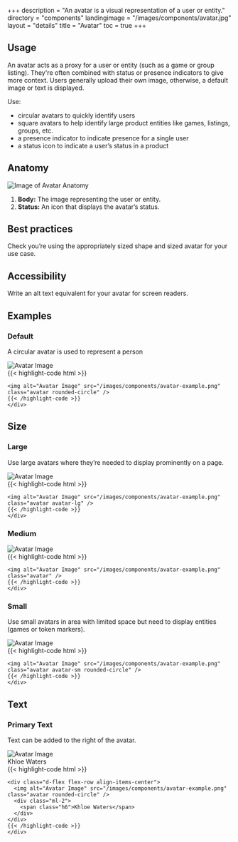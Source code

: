 +++
description = "An avatar is a visual representation of a user or entity."
directory = "components"
landingimage = "/images/components/avatar.jpg"
layout = "details"
title = "Avatar"
toc = true
+++
## Usage

An avatar acts as a proxy for a user or entity (such as a game or group listing). They're often combined with status or presence indicators to give more context. Users generally upload their own image, otherwise, a default image or text is displayed.

Use:
* circular avatars to quickly identify users
* square avatars to help identify large product entities like games, listings, groups, etc.
* a presence indicator to indicate presence for a single user
* a status icon to indicate a user’s status in a product


## Anatomy

<img src="/images/components/avatar-anatomy.jpg" alt="Image of Avatar Anatomy" class="img-fluid d-block mx-auto" />

1. **Body:** The image representing the user or entity.
2. **Status:** An icon that displays the avatar’s status.

## Best practices

Check you’re using the appropriately sized shape and sized avatar for your use case.

## Accessibility
Write an alt text equivalent for your avatar for screen readers.


## Examples

### Default
A circular avatar is used to represent a person

<div class="ds-code-example">
  <div class="ds-code-example__showcase">
    <img alt="Avatar Image" src="/images/components/avatar-example.png" class="avatar rounded-circle" />
  </div>
  <div class="ds-code-example__code">
    {{< highlight-code html >}}

    <img alt="Avatar Image" src="/images/components/avatar-example.png" class="avatar rounded-circle" />
    {{< /highlight-code >}}
    </div>
</div>

## Size

### Large
Use large avatars where they’re needed to display prominently on a page.

<div class="ds-code-example">
  <div class="ds-code-example__showcase">
    <img alt="Avatar Image" src="/images/components/avatar-example.png" class="avatar avatar-lg rounded-circle" />
  </div>
  <div class="ds-code-example__code">
    {{< highlight-code html >}}

    <img alt="Avatar Image" src="/images/components/avatar-example.png" class="avatar avatar-lg" />
    {{< /highlight-code >}}
    </div>
</div>

### Medium

<div class="ds-code-example">
  <div class="ds-code-example__showcase">
    <img alt="Avatar Image" src="/images/components/avatar-example.png" class="avatar rounded-circle" />
  </div>
  <div class="ds-code-example__code">
    {{< highlight-code html >}}

    <img alt="Avatar Image" src="/images/components/avatar-example.png" class="avatar" />
    {{< /highlight-code >}}
    </div>
</div>

### Small
Use small avatars in area with limited space but need to display entities (games or token markers).

<div class="ds-code-example">
  <div class="ds-code-example__showcase">
    <img alt="Avatar Image" src="/images/components/avatar-example.png" class="avatar avatar-sm rounded-circle" />
  </div>
  <div class="ds-code-example__code">
    {{< highlight-code html >}}

    <img alt="Avatar Image" src="/images/components/avatar-example.png" class="avatar avatar-sm rounded-circle" />
    {{< /highlight-code >}}
    </div>
</div>


## Text

### Primary Text
Text can be added to the right of the avatar.

<div class="ds-code-example">
  <div class="ds-code-example__showcase">
    <div class="d-flex flex-row align-items-center">
      <img alt="Avatar Image" src="/images/components/avatar-example.png" class="avatar rounded-circle" />
      <div class="ml-2">
        <span class="h6">Khloe Waters</span>
      </div>
    </div>
  </div>
  <div class="ds-code-example__code">
    {{< highlight-code html >}}

    <div class="d-flex flex-row align-items-center">
      <img alt="Avatar Image" src="/images/components/avatar-example.png" class="avatar rounded-circle" />
      <div class="ml-2">
        <span class="h6">Khloe Waters</span>
      </div>
    </div>
    {{< /highlight-code >}}
    </div>
</div>